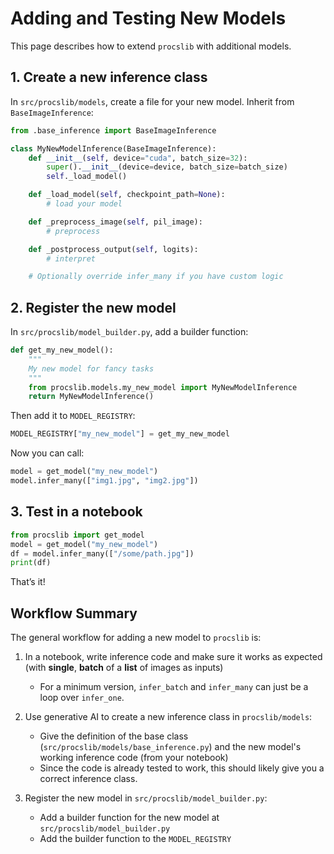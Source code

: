 # Adding and Testing New Models

This page describes how to extend `procslib` with additional models.

## 1. Create a new inference class

In `src/procslib/models`, create a file for your new model. Inherit from `BaseImageInference`:

```python
from .base_inference import BaseImageInference

class MyNewModelInference(BaseImageInference):
    def __init__(self, device="cuda", batch_size=32):
        super().__init__(device=device, batch_size=batch_size)
        self._load_model()

    def _load_model(self, checkpoint_path=None):
        # load your model

    def _preprocess_image(self, pil_image):
        # preprocess

    def _postprocess_output(self, logits):
        # interpret

    # Optionally override infer_many if you have custom logic
```

## 2. Register the new model

In `src/procslib/model_builder.py`, add a builder function:

```python
def get_my_new_model():
    """
    My new model for fancy tasks
    """
    from procslib.models.my_new_model import MyNewModelInference
    return MyNewModelInference()
```

Then add it to `MODEL_REGISTRY`:

```python
MODEL_REGISTRY["my_new_model"] = get_my_new_model
```

Now you can call:

```python
model = get_model("my_new_model")
model.infer_many(["img1.jpg", "img2.jpg"])
```

## 3. Test in a notebook

```python
from procslib import get_model
model = get_model("my_new_model")
df = model.infer_many(["/some/path.jpg"])
print(df)
```

That’s it!


## Workflow Summary

The general workflow for adding a new model to `procslib` is:

1. In a notebook, write inference code and make sure it works as expected (with **single**, **batch** of a **list** of images as inputs)

    - For a minimum version, `infer_batch` and `infer_many` can just be a loop over `infer_one`.

2. Use generative AI to create a new inference class in `procslib/models`:

   - Give the definition of the base class (`src/procslib/models/base_inference.py`) and the new model's working inference code (from your notebook)
   - Since the code is already tested to work, this should likely give you a correct inference class.

3. Register the new model in `src/procslib/model_builder.py`:

   - Add a builder function for the new model at `src/procslib/model_builder.py`
   - Add the builder function to the `MODEL_REGISTRY`
